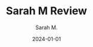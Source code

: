 ---
title: "Sarah M Review"
date: 2024-01-01
draft: false
author: "Sarah M."
rating: 5
quote: "Jane's writing is absolutely captivating! I couldn't put down 'The Silent Echo' - it kept me guessing until the very end."
source: "Book Blogger"
weight: 1
---